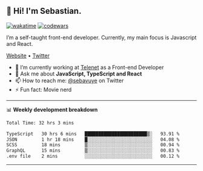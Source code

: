 ## 👋 Hi! I'm Sebastian.

[![wakatime](https://wakatime.com/badge/user/df0036c6-328a-4a39-be9b-e49417ed22a1.svg)](https://wakatime.com/@df0036c6-328a-4a39-be9b-e49417ed22a1)
[![codewars](https://www.codewars.com/users/sebavuye/badges/small)](https://www.codewars.com/users/sebavuye)

I’m a self-taught front-end developer. Currently, my main focus is Javascript and React.

[Website](https://sebastianvuye.be) • [Twitter](https://twitter.com/sebavuye)

- 🔭 I’m currently working at [Telenet](https://telenet.be/) as a Front-end Developer
- 💬 Ask me about **JavaScript, TypeScript and React**
- 📫 How to reach me: [@sebavuye](https://twitter.com/sebavuye) on Twitter
- ⚡ Fun fact: Movie nerd

-------

📊 **Weekly development breakdown**

<!--START_SECTION:waka-->

```txt
Total Time: 32 hrs 3 mins

TypeScript   30 hrs 6 mins   ███████████████████████▒░   93.91 %
JSON         1 hr 18 mins    █░░░░░░░░░░░░░░░░░░░░░░░░   04.08 %
SCSS         18 mins         ▒░░░░░░░░░░░░░░░░░░░░░░░░   00.94 %
GraphQL      15 mins         ▒░░░░░░░░░░░░░░░░░░░░░░░░   00.83 %
.env file    2 mins          ░░░░░░░░░░░░░░░░░░░░░░░░░   00.12 %
```

<!--END_SECTION:waka-->
-------
